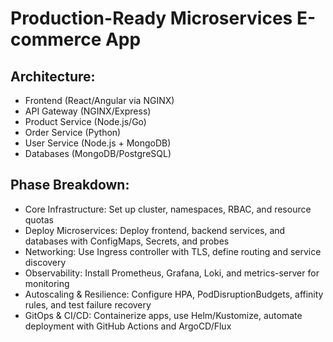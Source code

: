 # Production-Ready Microservices E-commerce App

## Architecture:
- Frontend (React/Angular via NGINX)
- API Gateway (NGINX/Express)
- Product Service (Node.js/Go)
- Order Service (Python)
- User Service (Node.js + MongoDB)
- Databases (MongoDB/PostgreSQL)

## Phase Breakdown:
- Core Infrastructure: Set up cluster, namespaces, RBAC, and resource quotas
- Deploy Microservices: Deploy frontend, backend services, and databases with ConfigMaps, Secrets, and probes
- Networking: Use Ingress controller with TLS, define routing and service discovery
- Observability: Install Prometheus, Grafana, Loki, and metrics-server for monitoring
- Autoscaling & Resilience: Configure HPA, PodDisruptionBudgets, affinity rules, and test failure recovery
- GitOps & CI/CD: Containerize apps, use Helm/Kustomize, automate deployment with GitHub Actions and ArgoCD/Flux

